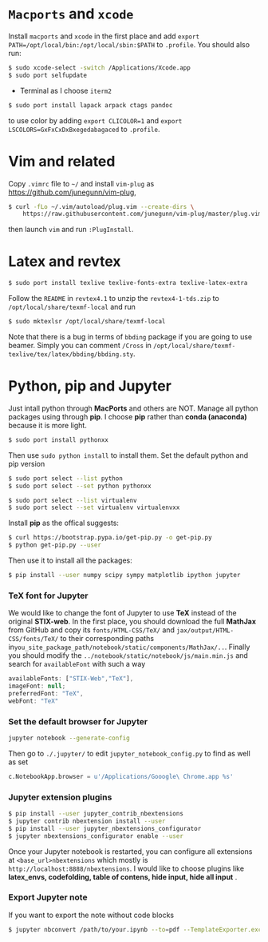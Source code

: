 # `Macports` and `xcode`
Install `macports` and `xcode` in the first place and add `export PATH=/opt/local/bin:/opt/local/sbin:$PATH` to `.profile`. You should also run:

```bash
$ sudo xcode-select -switch /Applications/Xcode.app
$ sudo port selfupdate
```

- Terminal as I choose `iterm2`

```bash
$ sudo port install lapack arpack ctags pandoc
```
to use color by adding  `export CLICOLOR=1` and `export LSCOLORS=GxFxCxDxBxegedabagaced` to `.profile`.

# Vim and related

Copy `.vimrc` file to `~/` and install `vim-plug` as https://github.com/junegunn/vim-plug,

```bash
$ curl -fLo ~/.vim/autoload/plug.vim --create-dirs \
    https://raw.githubusercontent.com/junegunn/vim-plug/master/plug.vim
```

then launch `vim` and run `:PlugInstall`.

# Latex and revtex

```bash
$ sudo port install texlive texlive-fonts-extra texlive-latex-extra
```
Follow the `README` in `revtex4.1` to unzip the `revtex4-1-tds.zip` to `/opt/local/share/texmf-local` and run

```bash
$ sudo mktexlsr /opt/local/share/texmf-local
```

Note that there is a bug in terms of `bbding` package if you are going to use beamer. Simply you can comment `/Cross` in `/opt/local/share/texmf-texlive/tex/latex/bbding/bbding.sty`.

# Python, pip and Jupyter

Just intall python through **MacPorts** and others are NOT. Manage all python packages using through **pip**.  I choose **pip** rather than **conda (anaconda)** because it is more light.

```bash
$ sudo port install pythonxx
```
Then use `sudo python install` to install them.  Set the default python and pip version
```bash
$ sudo port select --list python
$ sudo port select --set python pythonxx
```
```bash
$ sudo port select --list virtualenv
$ sudo port select --set virtualenv virtualenvxx
```
Install **pip** as the offical suggests:

```bash
$ curl https://bootstrap.pypa.io/get-pip.py -o get-pip.py
$ python get-pip.py --user
```

Then use it to install all the packages:

```bash
$ pip install --user numpy scipy sympy matplotlib ipython jupyter 
```

###  TeX font for Jupyter

We would like to change the font of Jupyter to use **TeX** instead of the original **STIX-web**. In the first place, you should download the full **MathJax** from GitHub and copy its `fonts/HTML-CSS/TeX/` and `jax/output/HTML-CSS/fonts/TeX/` to their corresponding paths in`you_site_package_path/notebook/static/components/MathJax/..`. Finally you should modify the `../notebook/static/notebook/js/main.min.js` and search for `availableFont` with such a way

```js
availableFonts: ["STIX-Web","TeX"],
imageFont: null;
preferredFont: "TeX",
webFont: "TeX"
```

### Set the default browser for Jupyter

```bash
jupyter notebook --generate-config
```

Then go to `./.jupyter/` to edit `jupyter_notebook_config.py` to find as well as set

```python
c.NotebookApp.browser = u'/Applications/Gooogle\ Chrome.app %s'
```

### Jupyter extension plugins

```bash
$ pip install --user jupyter_contrib_nbextensions
$ jupyter contrib nbextension install --user
$ pip install --user jupyter_nbextensions_configurator
$ jupyter nbextensions_configurator enable --user
```

Once your Jupyter notebook is restarted, you can configure all extensions at `<base_url>nbextensions` which mostly is `http://localhost:8888/nbextensions`. I would like to choose plugins like **latex_envs, codefolding,  table of contens, hide input, hide all input** .

###  Export Jupyter note

If you want to export the note without code blocks

```bash
$ jupyter nbconvert /path/to/your.ipynb --to=pdf --TemplateExporter.exclude_input=True
```
